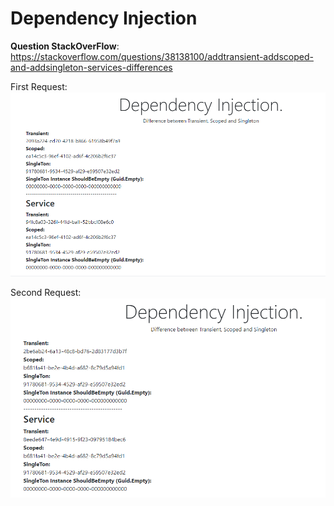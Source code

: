 # Dependency Injection

**Question StackOverFlow**:
https://stackoverflow.com/questions/38138100/addtransient-addscoped-and-addsingleton-services-differences

First Request:
<br/>
![First Request](\img\first_injection.png)
<br/>

Second Request:
<br/>
![Second Request](\img\second_injection.png)
<br/>
